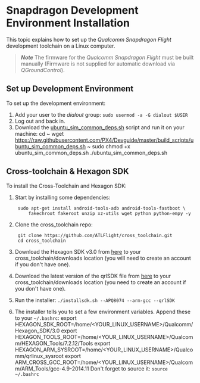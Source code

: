 # Snapdragon Development Environment Installation

This topic explains how to set up the *Qualcomm Snapdragon Flight* development toolchain on a Linux computer.

> ***Note*** The firmware for the *Qualcomm Snapdragon Flight* must be built manually (Firmware is not supplied for automatic download via *QGroundControl*).

## Set up Development Environment

To set up the development environment:

1. Add your user to the *dialout* group: ```sudo usermod -a -G dialout $USER```
2. Log out and back in.
3. Download the [ubuntu_sim_common_deps.sh](https://raw.githubusercontent.com/PX4/Devguide/master/build_scripts/ubuntu_sim_common_deps.sh) script and run it on your machine: 
        cd ~
        wget https://raw.githubusercontent.com/PX4/Devguide/master/build_scripts/ubuntu_sim_common_deps.sh ~
        sudo chmod +x ubuntu_sim_common_deps.sh
        ./ubuntu_sim_common_deps.sh

## Cross-toolchain & Hexagon SDK

To install the Cross-Toolchain and Hexagon SDK:

1. Start by installing some dependencies:
    
        sudo apt-get install android-tools-adb android-tools-fastboot \
            fakechroot fakeroot unzip xz-utils wget python python-empy -y
        

2. Clone the cross_toolchain repo:
    
        git clone https://github.com/ATLFlight/cross_toolchain.git
        cd cross_toolchain
        

3. Download the Hexagon SDK v3.0 from [here](https://developer.qualcomm.com/software/hexagon-dsp-sdk/tools) to your cross_toolchain/downloads location (you will need to create an account if you don't have one).
4. Download the latest version of the qrlSDK file from [here](https://support.intrinsyc.com/projects/snapdragon-flight/files) to your cross_toolchain/downloads location (you need to create an account if you don't have one).
5. Run the installer: ```./installsdk.sh --APQ8074 --arm-gcc --qrlSDK```
6. The installer tells you to set a few environment variables. Append these to your `~/.bashrc`: 
        export HEXAGON_SDK_ROOT=/home/<YOUR_LINUX_USERNAME>/Qualcomm/Hexagon_SDK/3.0
        export HEXAGON_TOOLS_ROOT=/home/<YOUR_LINUX_USERNAME>/Qualcomm/HEXAGON_Tools/7.2.12/Tools
        export HEXAGON_ARM_SYSROOT=/home/<YOUR_LINUX_USERNAME>/Qualcomm/qrlinux_sysroot
        export ARM_CROSS_GCC_ROOT=/home/<YOUR_LINUX_USERNAME>/Qualcomm/ARM_Tools/gcc-4.9-2014.11 Don't forget to source it: ```source ~/.bashrc```